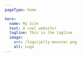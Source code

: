 ```yaml
---
pageType: home

hero:
  name: My Site
  text: A cool website!
  tagline: This is the tagline
  image:
    src: /logo/jelly-monster.png
    alt: Logo
---
```

